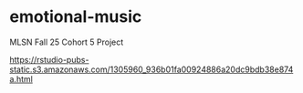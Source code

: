 # emotional-music
MLSN Fall 25 Cohort 5 Project

https://rstudio-pubs-static.s3.amazonaws.com/1305960_936b01fa00924886a20dc9bdb38e874a.html
